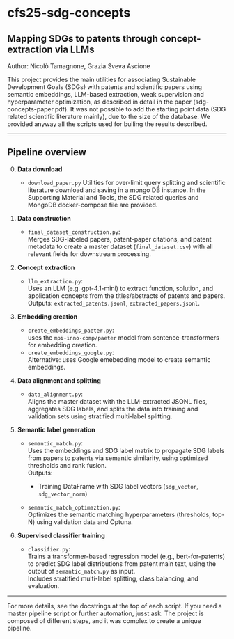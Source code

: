 # cfs25-sdg-concepts

## Mapping SDGs to patents through concept-extraction via LLMs
Author: Nicolò Tamagnone, Grazia Sveva Ascione

This project provides the main utilities for associating Sustainable Development Goals (SDGs) with patents and scientific papers using semantic embeddings, LLM-based extraction, weak supervision and hyperparameter optimization, as described in detail in the paper (sdg-concepts-paper.pdf). It was not possible to add the starting point data (SDG related scientific literature mainly), due to the size of the database. We provided anyway all the scripts used for builing the results described. 

---

## Pipeline overview

0. **Data download**
    - `download_paper.py`
    Utilities for over-limit query splitting and scientific literature download and saving in a mongo DB instance. In the Supporting Material and Tools, the SDG related queries and MongoDB docker-compose file are provided. 

1. **Data construction**
    - `final_dataset_construction.py`:  
      Merges SDG-labeled papers, patent-paper citations, and patent metadata to create a master dataset (`final_dataset.csv`) with all relevant fields for downstream processing.

2. **Concept extraction**
    - `llm_extraction.py`:  
      Uses an LLM (e.g. gpt-4.1-mini) to extract function, solution, and application concepts from the titles/abstracts of patents and papers.  
      Outputs: `extracted_patents.jsonl`, `extracted_papers.jsonl`.

3. **Embedding creation**
    - `create_embeddings_paeter.py`:  
      uses the `mpi-inno-comp/paeter` model from sentence-transformers for embedding creation.
    - `create_embeddings_google.py`:  
      Alternative: uses Google emebedding model to create semantic embeddings.


4. **Data alignment and splitting**
    - `data_alignment.py`:  
      Aligns the master dataset with the LLM-extracted JSONL files, aggregates SDG labels, and splits the data into training and validation sets using stratified multi-label splitting.  

5. **Semantic label generation**
    - `semantic_match.py`:  
      Uses the embeddings and SDG label matrix to propagate SDG labels from papers to patents via semantic similarity, using optimized thresholds and rank fusion.  
      Outputs:  
      - Training DataFrame with SDG label vectors (`sdg_vector`, `sdg_vector_norm`)

    - `semantic_match_optimaztion.py`:  
      Optimizes the semantic matching hyperparameters (thresholds, top-N) using validation data and Optuna.

6. **Supervised classifier training**
    - `classifier.py`:  
      Trains a transformer-based regression model (e.g., bert-for-patents) to predict SDG label distributions from patent main text, using the output of `semantic_match.py` as input.  
      Includes stratified multi-label splitting, class balancing, and evaluation.

---

For more details, see the docstrings at the top of each script.
If you need a master pipeline script or further automation, jusst ask. The project is composed of different steps, and it was complex to create a unique pipeline. 
